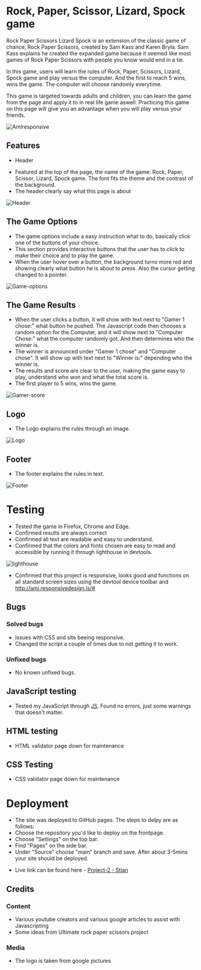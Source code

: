 # Rock, Paper, Scissor, Lizard, Spock game
Rock Paper Scissors Lizard Spock is an extension of the classic game of chance, Rock Paper Scissors, created by Sam Kass and Karen Bryla. Sam Kass explains he created the expanded game because it seemed like most games of Rock Paper Scissors with people you know would end in a tie.

In this game, users will learn the rules of Rock, Paper, Scissors, Lizard, Spock game and play versus the computer. And the first to reach 5 wins, wins the game. 
The computer will choose randomly everytime. 

This game is targeted towards adults and children, you can learn the game from the page and apply it to in real life game aswell. Practicing this game on this page will give you an advantage when you will play versus your friends. 

![AmIresponsive](./assets/images/am_i_responsive.JPG)

## Features

* Header
- Featured at the top of the page, the name of the game: Rock, Paper, Scissor, Lizard, Spock game. The font fits the theme and the contrast of the background.
- The header clearly say what this page is about

![Header](./assets/images/header-rock.JPG)


## The Game Options

- The game options include a easy instruction what to do, basically click one of the buttons of your choice.
- This section provides interactive buttons that the user has to click to make their choice and to play the game. 
- When the user hover over a button, the background turns more red and showing clearly what button he is about to press. Also the cursor getting changed to a pointer.

![Game-options](./assets/images/gamer1.choice.JPG)

## The Game Results
 
- When the user clicks a button, it will show with text next to "Gamer 1 chose:" what button he pushed. The Javascript code then chooses a random option for the Computer, and it will show next to "Computer Chose:" what the computer randomly got. And then determines who the winner is. 
- The winner is announced under "Gamer 1 chose" and "Computer chose". It will show up with text next to "Winner is:" depending who the winner is. 
- The results and score are clear to the user, making the game easy to play, understand who won and what the total score is.
- The first player to 5 wins, wins the game.

![Gamer-score](./assets/images/score.JPG)

## Logo

- The Logo explains the rules through an image.

![Logo](./assets/images/rock-paper-etc.ico.png)

## Footer

- The footer explains the rules in text.

![Footer](./assets/images/Footer.JPG)



# Testing

* Tested the game in Firefox, Chrome and Edge.
* Confirmed results are always correct
* Confirmed all text are readable and easy to understand.
* Confirmed that the colors and fonts chosen are easy to read and accessible by running it through lighthouse in devtools.

![lighthouse](./assets/images/lighthouse.JPG)

* Confirmed that this project is responsive, looks good and functions on all standard screen sizes using the devtool device toolbar and http://ami.responsivedesign.is/#


## Bugs

### Solved bugs

* Issues with CSS and site beeing responsive.
* Changed the script a couple of times due to not getting it to work.


### Unfixed bugs

* No known unfixed bugs.

## JavaScript testing

* Tested my JavaScript through [JS](https://jshint.com/). Found no errors, just some warnings that doesn't matter. 

## HTML testing

* HTML validator page down for maintenance

## CSS Testing

* CSS validator page down for maintenance


# Deployment
- The site was deployed to GitHub pages. The steps to delpy are as follows:
- Choose the repository you'd like to deploy on the frontpage.
- Choose "Settings" on the top bar.
- Find "Pages" on the side bar.
- Under "Source" choose "main" branch and save. After about 3-5mins your site should be deployed.

* Live link can be found here - [Project-2 - Stian](https://sajalol.github.io/Stian.Project2/)

## Credits

### Content
- Various youtube creators and various google articles to assist with Javascripting
- Some ideas from Ultimate rock paper scissors project

### Media
- The logo is taken from google pictures